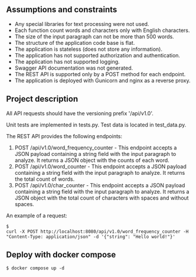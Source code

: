 ## Assumptions and constraints
- Any special libraries for text processing were not used.
- Each function count words and characters only with English characters. 
- The size of the input paragraph can not be more than 500 words. 
- The structure of the application code base is flat.
- The application is stateless (does not store any information).
- The application has not supported authorization and authentication.
- The application has not supported logging.
- Swagger API documentation was not generated.
- The REST API is supported only by a POST method for each endpoint.
- The application is deployed with Gunicorn and nginx as a reverse proxy.

## Project description
All API requests should have the versioning prefix '/api/v1.0'.

Unit tests are implemented in tests.py. Test data is located in test_data.py.

The REST API provides the following endpoints:
1. POST /api/v1.0/word_frequency_counter - This endpoint accepts a JSON payload containing a string field with the input paragraph to analyze. It returns a JSON object with the counts of each word.
2. POST /api/v1.0/word_counter - This endpoint accepts a JSON payload containing a string field with the input paragraph to analyze. It returns the total count of words.
3. POST /api/v1.0/char_counter - This endpoint accepts a JSON payload containing a string field with the input paragraph to analyze. It returns a JSON object with the total count of characters with spaces and without spaces.

An example of a request:
```
$ 
curl -X POST http://localhost:8080/api/v1.0/word_frequency_counter -H "Content-Type: application/json" -d '{"string": "Hello world!"}'
```

## Deploy with docker compose
```
$ docker compose up -d
```
